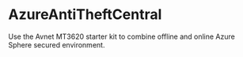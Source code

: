 # AzureAntiTheftCentral
Use the Avnet MT3620 starter kit to combine offline and online Azure Sphere secured environment.

